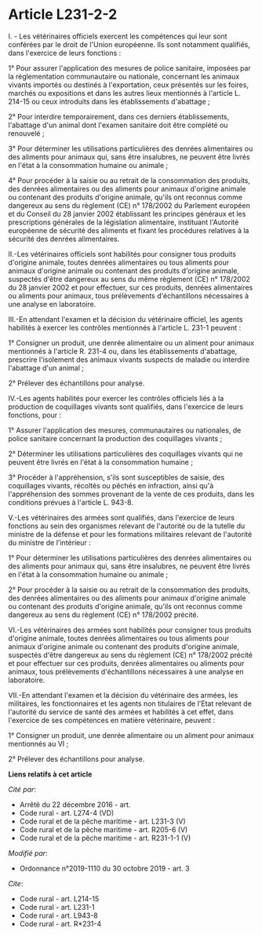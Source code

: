 # Article L231-2-2

I. - Les vétérinaires officiels exercent les compétences qui leur sont conférées par le droit de l'Union européenne. Ils sont
notamment qualifiés, dans l'exercice de leurs fonctions :

1° Pour assurer l'application des mesures de police sanitaire, imposées par la réglementation communautaire ou nationale,
concernant les animaux vivants importés ou destinés à l'exportation, ceux présentés sur les foires, marchés ou expositions et
dans les autres lieux mentionnés à l'article L. 214-15 ou ceux introduits dans les établissements d'abattage ;

2° Pour interdire temporairement, dans ces derniers établissements, l'abattage d'un animal dont l'examen sanitaire doit être
complété ou renouvelé ;

3° Pour déterminer les utilisations particulières des denrées alimentaires ou des aliments pour animaux qui, sans être
insalubres, ne peuvent être livrés en l'état à la consommation humaine ou animale ;

4° Pour procéder à la saisie ou au retrait de la consommation des produits, des denrées alimentaires ou des aliments pour
animaux d'origine animale ou contenant des produits d'origine animale, qu'ils ont reconnus comme dangereux au sens du
règlement (CE) n° 178/2002 du Parlement européen et du Conseil du 28 janvier 2002 établissant les principes généraux et les
prescriptions générales de la législation alimentaire, instituant l'Autorité européenne de sécurité des aliments et fixant
les procédures relatives à la sécurité des denrées alimentaires.

II.-Les vétérinaires officiels sont habilités pour consigner tous produits d'origine animale, toutes denrées alimentaires ou
tous aliments pour animaux d'origine animale ou contenant des produits d'origine animale, suspectés d'être dangereux au sens
du même règlement (CE) n° 178/2002 du 28 janvier 2002 et pour effectuer, sur ces produits, denrées alimentaires ou aliments
pour animaux, tous prélèvements d'échantillons nécessaires à une analyse en laboratoire.

III.-En attendant l'examen et la décision du vétérinaire officiel, les agents habilités à exercer les contrôles mentionnés à
l'article L. 231-1 peuvent :

1° Consigner un produit, une denrée alimentaire ou un aliment pour animaux mentionnés à l'article R. 231-4 ou, dans les
établissements d'abattage, prescrire l'isolement des animaux vivants suspects de maladie ou interdire l'abattage d'un
animal ;

2° Prélever des échantillons pour analyse.

IV.-Les agents habilités pour exercer les contrôles officiels liés à la production de coquillages vivants sont qualifiés,
dans l'exercice de leurs fonctions, pour :

1° Assurer l'application des mesures, communautaires ou nationales, de police sanitaire concernant la production des
coquillages vivants ;

2° Déterminer les utilisations particulières des coquillages vivants qui ne peuvent être livrés en l'état à la consommation
humaine ;

3° Procéder à l'appréhension, s'ils sont susceptibles de saisie, des coquillages vivants, récoltés ou pêchés en infraction,
ainsi qu'à l'appréhension des sommes provenant de la vente de ces produits, dans les conditions prévues à l'article L. 943-8.

V.-Les vétérinaires des armées sont qualifiés, dans l'exercice de leurs fonctions au sein des organismes relevant de
l'autorité ou de la tutelle du ministre de la défense et pour les formations militaires relevant de l'autorité du ministre de
l'intérieur :

1° Pour déterminer les utilisations particulières des denrées alimentaires ou des aliments pour animaux qui, sans être
insalubres, ne peuvent être livrés en l'état à la consommation humaine ou animale ;

2° Pour procéder à la saisie ou au retrait de la consommation des produits, des denrées alimentaires ou des aliments pour
animaux d'origine animale ou contenant des produits d'origine animale, qu'ils ont reconnus comme dangereux au sens du
règlement (CE) n° 178/2002 précité.

VI.-Les vétérinaires des armées sont habilités pour consigner tous produits d'origine animale, toutes denrées alimentaires ou
tous aliments pour animaux d'origine animale ou contenant des produits d'origine animale, suspectés d'être dangereux au sens
du règlement (CE) n° 178/2002 précité et pour effectuer sur ces produits, denrées alimentaires ou aliments pour animaux, tous
prélèvements d'échantillons nécessaires à une analyse en laboratoire.

VII.-En attendant l'examen et la décision du vétérinaire des armées, les militaires, les fonctionnaires et les agents non
titulaires de l'Etat relevant de l'autorité du service de santé des armées et habilités à cet effet, dans l'exercice de ses
compétences en matière vétérinaire, peuvent :

1° Consigner un produit, une denrée alimentaire ou un aliment pour animaux mentionnés au VI ;

2° Prélever des échantillons pour analyse.

**Liens relatifs à cet article**

_Cité par_:

  - Arrêté du 22 décembre 2016 - art.
  - Code rural - art. L274-4 (VD)
  - Code rural et de la pêche maritime - art. L231-3 (V)
  - Code rural et de la pêche maritime - art. R205-6 (V)
  - Code rural et de la pêche maritime - art. R231-1-1 (V)

_Modifié par_:

  - Ordonnance n°2019-1110 du 30 octobre 2019 - art. 3

_Cite_:

  - Code rural - art. L214-15
  - Code rural - art. L231-1
  - Code rural - art. L943-8
  - Code rural - art. R*231-4
